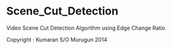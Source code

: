 Scene_Cut_Detection
===================

Video Scene Cut Detection Algorithm using Edge Change Ratio

Copyright : Kumaran S/O Murugun 2014
